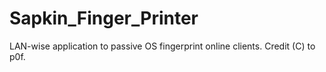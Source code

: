 # Sapkin_Finger_Printer

LAN-wise application to passive OS fingerprint online clients. Credit (C) to p0f.
